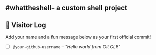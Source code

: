#whattheshell- a custom shell project
---

## 👣 Visitor Log

Add your name and a fun message below as your first official commit!

- [ ] `@your-github-username` – _"Hello world from Git CLI!"_

